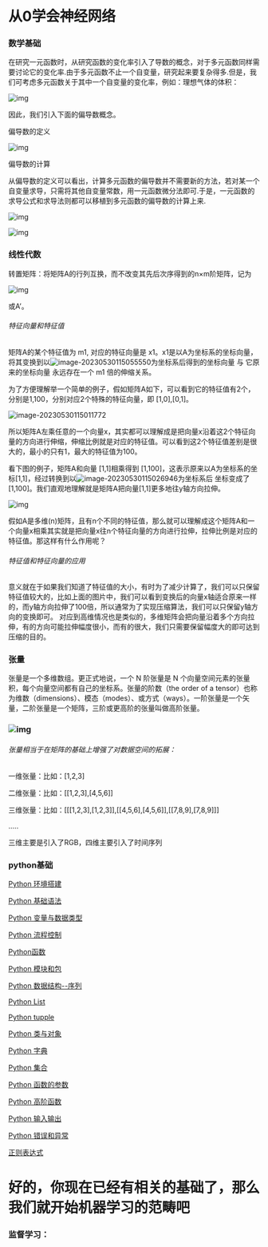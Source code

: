 # 从0学会神经网络

### 数学基础

在研究一元函数时，从研究函数的变化率引入了导数的概念，对于多元函数同样需要讨论它的变化率.由于多元函数不止一个自变量，研究起来要复杂得多.但是，我们可考虑多元函数关于其中一个自变量的变化率，例如：理想气体的体积：

![img](https://pic2.zhimg.com/80/v2-5f1ea590ed0b7fe794fe6fe103338001_720w.webp)

因此，我们引入下面的偏导数概念。

偏导数的定义

![img](https://pic4.zhimg.com/80/v2-f355683a5bf54bad91f3026d44d34023_720w.webp)

偏导数的计算

从偏导数的定义可以看出，计算多元函数的偏导数并不需要新的方法，若对某一个自变量求导，只需将其他自变量常数，用一元函数微分法即可.于是，一元函数的求导公式和求导法则都可以移植到多元函数的偏导数的计算上来.

![img](https://pic4.zhimg.com/80/v2-0c478b99f4ea754fe05bad0cc9e0eb03_720w.webp)

![img](https://pic3.zhimg.com/80/v2-eeb75ff725674ea7327660e0613352d2_720w.webp)

### 线性代数

转置矩阵：将矩阵A的行列互换，而不改变其先后次序得到的n×m阶矩阵，记为

![img](https://pic4.zhimg.com/80/v2-7511ae384c5fa1db53cb31d3127a8027_720w.webp)

或A’。

###### 特征向量和特征值

矩阵A的某个特征值为 m1, 对应的特征向量是 x1。x1是以A为坐标系的坐标向量，将其变换到以![image-20230530115055550](C:\Users\78300\AppData\Roaming\Typora\typora-user-images\image-20230530115055550.png)为坐标系后得到的坐标向量 与 它原来的坐标向量 永远存在一个 m1 倍的伸缩关系。

为了方便理解举一个简单的例子，假如矩阵A如下，可以看到它的特征值有2个，分别是1,100，分别对应2个特殊的特征向量，即 [1,0],[0,1]。

![image-20230530115011772](C:\Users\78300\AppData\Roaming\Typora\typora-user-images\image-20230530115011772.png)

所以矩阵A左乘任意的一个向量x，其实都可以理解成是把向量x沿着这2个特征向量的方向进行伸缩，伸缩比例就是对应的特征值。可以看到这2个特征值差别是很大的，最小的只有1，最大的特征值为100。

看下图的例子，矩阵A和向量 [1,1]相乘得到 [1,100]，这表示原来以A为坐标系的坐标[1,1]，经过转换到以![image-20230530115026946](C:\Users\78300\AppData\Roaming\Typora\typora-user-images\image-20230530115026946.png)为坐标系后 坐标变成了 [1,100]。我们直观地理解就是矩阵A把向量[1,1]更多地往y轴方向拉伸。

![img](https://pic4.zhimg.com/80/v2-e26d7fe8fd2898a8ae7d2c72c179fc27_720w.webp)

假如A是多维(n)矩阵，且有n个不同的特征值，那么就可以理解成这个矩阵A和一个向量x相乘其实就是把向量x往n个特征向量的方向进行拉伸，拉伸比例是对应的特征值。那这样有什么作用呢？

###### 特征值和特征向量的应用

意义就在于如果我们知道了特征值的大小，有时为了减少计算了，我们可以只保留特征值较大的，比如上面的图片中，我们可以看到变换后的向量x轴适合原来一样的，而y轴方向拉伸了100倍，所以通常为了实现压缩算法，我们可以只保留y轴方向的变换即可。 对应到高维情况也是类似的，多维矩阵会把向量沿着多个方向拉伸，有的方向可能拉伸幅度很小，而有的很大，我们只需要保留幅度大的即可达到压缩的目的。

### 张量

张量是一个多维数组。更正式地说，一个 N 阶张量是 N 个向量空间元素的张量积，每个向量空间都有自己的坐标系。张量的阶数（the order of a tensor）也称为维数（dimensions）、模态（modes）、或方式（ways）。一阶张量是一个矢量，二阶张量是一个矩阵，三阶或更高阶的张量叫做高阶张量。

### ![img](https://img-blog.csdnimg.cn/20200603170342703.png)

###### 张量相当于在矩阵的基础上增强了对数据空间的拓展：

一维张量：比如：[1,2,3]

二维张量：比如：[[1,2,3],[4,5,6]]

三维张量：比如：[[[1,2,3],[1,2,3]],[[4,5,6],[4,5,6]],[[7,8,9],[7,8,9]]]

.....

三维主要是引入了RGB，四维主要引入了时间序列

### python基础

[Python 环境搭建](https://link.zhihu.com/?target=http%3A//mp.weixin.qq.com/s%3F__biz%3DMzkxNDI3NjcwMw%3D%3D%26mid%3D2247493298%26idx%3D1%26sn%3Df7c43c9afb686b9c4828ad2645126e53%26chksm%3Dc1724e82f605c794472526d90c8cf5258171fd11e2efc946005bd64b367c68ba543a9d55c8f5%26scene%3D21%23wechat_redirect)

[Python 基础语法](https://link.zhihu.com/?target=http%3A//mp.weixin.qq.com/s%3F__biz%3DMzkxNDI3NjcwMw%3D%3D%26mid%3D2247493299%26idx%3D1%26sn%3Dfe6d1d42f6b1323b4b38556171c0e809%26chksm%3Dc1724e83f605c795bfdd76d05f705072b66c1a914eed18703573368cabd0da7474c610011612%26scene%3D21%23wechat_redirect)

[Python 变量与数据类型](https://link.zhihu.com/?target=http%3A//mp.weixin.qq.com/s%3F__biz%3DMzkxNDI3NjcwMw%3D%3D%26mid%3D2247493300%26idx%3D1%26sn%3D55b9b8dc521557f54aff515913104cf2%26chksm%3Dc1724e84f605c7924fac8bd336917c0b6820699097a5022e30416cd7c6f1b36a62b42aa38ef1%26scene%3D21%23wechat_redirect)

[Python 流程控制](https://link.zhihu.com/?target=http%3A//mp.weixin.qq.com/s%3F__biz%3DMzkxNDI3NjcwMw%3D%3D%26mid%3D2247493301%26idx%3D1%26sn%3D64fb9b42e63a7c6380f3f1982d48c6d5%26chksm%3Dc1724e85f605c793af86e5fd2b43002c07e75b73f0ba3a520ed19954edda3b39e9a71578ebed%26scene%3D21%23wechat_redirect)

[Python函数](https://link.zhihu.com/?target=http%3A//mp.weixin.qq.com/s%3F__biz%3DMzkxNDI3NjcwMw%3D%3D%26mid%3D2247493302%26idx%3D1%26sn%3D0609a5efc9165481da4a031431c3e639%26chksm%3Dc1724e86f605c7904e2429488bc5e6d43a8d7a94a15d613660da08b2b78743f85322f1aa72c1%26scene%3D21%23wechat_redirect)

[Python 模块和包](https://link.zhihu.com/?target=http%3A//mp.weixin.qq.com/s%3F__biz%3DMzkxNDI3NjcwMw%3D%3D%26mid%3D2247493303%26idx%3D1%26sn%3Dfb7fab817946cfd49af61a519e47fe91%26chksm%3Dc1724e87f605c791b82f0f62271e216fd64d93d57ce6acee6bc2362363c5681dcee0779ed745%26scene%3D21%23wechat_redirect)

[Python 数据结构--序列](https://link.zhihu.com/?target=http%3A//mp.weixin.qq.com/s%3F__biz%3DMzkxNDI3NjcwMw%3D%3D%26mid%3D2247493304%26idx%3D1%26sn%3D0e9a0d34138a55ce787794ab8a07eeb4%26chksm%3Dc1724e88f605c79ee061280feb2df946d5ce0fc8f58ae1bdeed05eecf1c7c76d4511d6925fd9%26scene%3D21%23wechat_redirect)

[Python List](https://link.zhihu.com/?target=http%3A//mp.weixin.qq.com/s%3F__biz%3DMzkxNDI3NjcwMw%3D%3D%26mid%3D2247493305%26idx%3D1%26sn%3D775716cf6e1178570d3b04ae9c140a19%26chksm%3Dc1724e89f605c79f3a1ed293daa2802d24ede6f14b4fee4127f4688aedc8da2aa48b2c7aa1db%26scene%3D21%23wechat_redirect)

[Python tupple](https://link.zhihu.com/?target=http%3A//mp.weixin.qq.com/s%3F__biz%3DMzkxNDI3NjcwMw%3D%3D%26mid%3D2247493306%26idx%3D1%26sn%3D5f312f55b123c6675c2deb8772727c88%26chksm%3Dc1724e8af605c79cb92faab2fc6f00c6cc4677d0b77d6dad9013f06171681a1bddaf45e70859%26scene%3D21%23wechat_redirect)

[Python 类与对象](https://link.zhihu.com/?target=http%3A//mp.weixin.qq.com/s%3F__biz%3DMzkxNDI3NjcwMw%3D%3D%26mid%3D2247493311%26idx%3D1%26sn%3D096f1e5bd899942bbb30c9d39dcc0ff7%26chksm%3Dc1724e8ff605c799d01eeb404d55f2c1f719d6bcd71cbdaa12a82c219460314d5b1048a0c3ab%26scene%3D21%23wechat_redirect)

[Python 字典](https://link.zhihu.com/?target=http%3A//mp.weixin.qq.com/s%3F__biz%3DMzkxNDI3NjcwMw%3D%3D%26mid%3D2247493312%26idx%3D1%26sn%3D5a0fea8a37f0700435f6a640c010805f%26chksm%3Dc1724ef0f605c7e65c33ab036eaa02aa557478bab93abf428b0d82568c99e18a0fde6405ff8e%26scene%3D21%23wechat_redirect)

[Python 集合](https://link.zhihu.com/?target=http%3A//mp.weixin.qq.com/s%3F__biz%3DMzkxNDI3NjcwMw%3D%3D%26mid%3D2247493314%26idx%3D1%26sn%3Dcb92c32937dfd1f1bba3a0ae5862b7f4%26chksm%3Dc1724ef2f605c7e48460f02819a8c862d8a85ed23ead53e452ebf8467db8f9dd7b5a2e15157e%26scene%3D21%23wechat_redirect)

[Python 函数的参数](https://link.zhihu.com/?target=http%3A//mp.weixin.qq.com/s%3F__biz%3DMzkxNDI3NjcwMw%3D%3D%26mid%3D2247493315%26idx%3D1%26sn%3D635e925802e4ff535ccbb847072e1425%26chksm%3Dc1724ef3f605c7e56da4c5d710261504a4ef20016843ab4a2993241b4a3656d332e946fc155f%26scene%3D21%23wechat_redirect)

[Python 高阶函数](https://link.zhihu.com/?target=http%3A//mp.weixin.qq.com/s%3F__biz%3DMzkxNDI3NjcwMw%3D%3D%26mid%3D2247493316%26idx%3D1%26sn%3D4ae3bedbc64482979bcaf369ed1a19dd%26chksm%3Dc1724ef4f605c7e214fcf1f5ba3c86eb49fcd63bd7a1de6b64e6589aeea843c2f3330d8942f8%26scene%3D21%23wechat_redirect)

[Python 输入输出](https://link.zhihu.com/?target=http%3A//mp.weixin.qq.com/s%3F__biz%3DMzkxNDI3NjcwMw%3D%3D%26mid%3D2247493317%26idx%3D1%26sn%3De6d6559ab903560d65e8d5f8dee3e016%26chksm%3Dc1724ef5f605c7e39b6c4024cc710bc398261a66bf60805e160bf910024c7a26f169e1559a26%26scene%3D21%23wechat_redirect)

[Python 错误和异常](https://link.zhihu.com/?target=http%3A//mp.weixin.qq.com/s%3F__biz%3DMzkxNDI3NjcwMw%3D%3D%26mid%3D2247493318%26idx%3D1%26sn%3Da29f032ef1ec007dec3a05b7e50a5ecf%26chksm%3Dc1724ef6f605c7e0523a5ad06e67e29e74bd497571bf52c6d16b06eec34e594546f70f41a463%26scene%3D21%23wechat_redirect)

[正则表达式](https://link.zhihu.com/?target=http%3A//mp.weixin.qq.com/s%3F__biz%3DMzkxNDI3NjcwMw%3D%3D%26mid%3D2247493369%26idx%3D1%26sn%3Db2591d7d1dd78f1404a1c99297b98315%26chksm%3Dc1724ec9f605c7df148d831ccc01d3ca97b6119509ea8cf973dcaeb6c25b02e74d2e4e726e31%26scene%3D21%23wechat_redirect)

# 好的，你现在已经有相关的基础了，那么我们就开始机器学习的范畴吧

### 监督学习：


